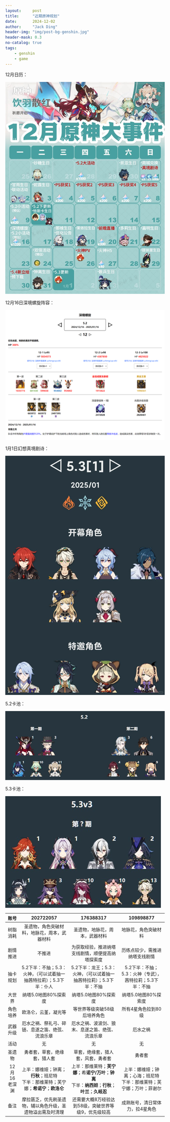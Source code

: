 ```yaml
---
layout:     post
title:      "近期原神规划"
date:       2024-12-02
author:     "Jack Ding"
header-img: "img/post-bg-genshin.jpg"
header-mask: 0.3
no-catalog: true
tags:
    - genshin
    - game
---
```


12月日历：

![原神12月日历](/img/in-post/post-genshin-calender-202412.jpg)

12月16日深境螺旋阵容：

![原神12月16日老深渊阵容](/img/in-post/post-genshin-20241216.jpg)

1月1日幻想真境剧诗：

![原神1月1日新深渊阵容](/img/in-post/post-genshin-20250101.jpg)

5.2卡池：

![原神5.2卡池](/img/in-post/post-genshin-5-2.jpg)

5.3卡池：

![原神5.3卡池](/img/in-post/post-genshin-5-3.jpg)

| 账号     | 202722057                                        | 176388317                                            | 109898877                                                 |
| :--------: | :------------------------------------------------: | :----------------------------------------------------: | :---------------------------------------------------------: |
| 树脂消耗 | 圣遗物，角色突破材料，地脉花，周本，武器材料     | 圣遗物，地脉花，周本，武器材料                       | 地脉花，角色突破材料                                      |
| 剧情推进 | 不推进                                           | 为获取经验，推进纳塔支线剧情，顺便提高纳塔探索度     | 历练点较少，需推进纳塔支线剧情                            |
| 抽卡规划 | 5.2下半：不抽；5.3：火神，（可以试着抽一抽茜特拉莉）；5.3下半：仆人 | 5.2下半：龙王；5.3：火神，（可以试着抽一抽茜特拉莉）；5.3下半：不抽 | 5.2下半：不抽；5.3：火神（专武），茜特拉莉；5.3下半：不抽 |
| 大世界   | 纳塔5.0地图80%探索度                             | 纳塔5.0地图80%探索度                                 | 纳塔5.0地图80%探索度                                      |
| 角色培养 | 欧洛仑，云堇，凝光等                             | 等世界等级突破58级后培养角色                       | 所有4星角色拉到80级                                       |
| 武器升级 | 厄水之祸、祭礼弓、碎链、息遂之笛、绝弦、流浪乐章 | 厄水之祸、波波剑、狼末、息遂之笛、绝弦、流浪乐章          | 厄水之祸                                                   |
| 活动     | 无                                  | 无                                         | 无                                              |
| 圣遗物   | 勇者套，草套，绝缘套，猎人套                     | 草套，绝缘套，猎人套，风套，勇者套                   | 勇者套                                                    |
| 12月16老深渊 | 上半：娜维娅；钟离；**行秋**；班尼特<br>下半：那维莱特；芙宁娜；**希诺宁**；**欧洛仑** | 上半：那维莱特；**芙宁娜**；希**诺宁/万叶**；**钟离**<br/>下半：**纳西妲**；**行秋**；**叶兰**；**久岐忍** | 上半：娜维娅；钟离；心海；班尼特<br/>下半：那维莱特；芙宁娜；万叶；菲谢尔 |
| 备注     | 摩拉匮乏，优先刷圣遗物，辅以角色升级，圣遗物溢出需及时清理  | 还需要大概8万经验达到58级，突破世界等级9，优先级较高 | 成熟账号，清日常体力，拉4星角色                           |




